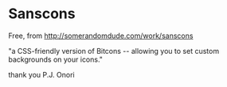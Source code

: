 Sanscons
========

Free, from http://somerandomdude.com/work/sanscons

"a CSS-friendly version of Bitcons -- allowing you to set custom backgrounds on your icons."

thank you P.J. Onori
